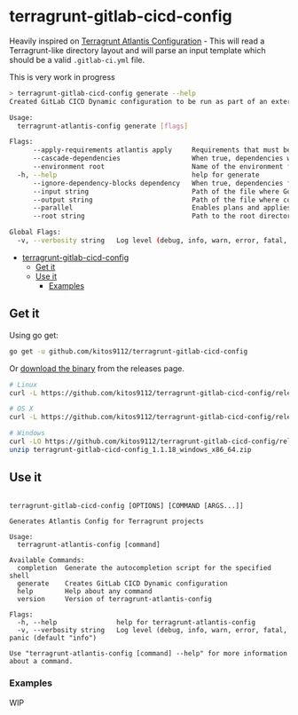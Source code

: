 # terragrunt-gitlab-cicd-config

Heavily inspired on [Terragrunt Atlantis Configuration](https://github.com/transcend-io/terragrunt-atlantis-config) - This will read a Terragrunt-like directory layout and will parse an input template which should be a valid `.gitlab-ci.yml` file.

This is very work in progress

```bash
> terragrunt-gitlab-cicd-config generate --help
Created GitLab CICD Dynamic configuration to be run as part of an external trigger. Use carefully

Usage:
  terragrunt-atlantis-config generate [flags]

Flags:
      --apply-requirements atlantis apply     Requirements that must be satisfied before atlantis apply can be run. Currently the only supported requirements are `approved` and `mergeable`. Can be overridden by locals
      --cascade-dependencies                  When true, dependencies will cascade, meaning that a module will be declared to depend not only on its dependencies, but all dependencies of its dependencies all the way down. Default is true (default true)
      --environment root                      Name of the environment folder within root directory. Default is ""
  -h, --help                                  help for generate
      --ignore-dependency-blocks dependency   When true, dependencies found in dependency blocks will be ignored
      --input string                          Path of the file where Go Template configuration will be inputted. Default is .gitlab-ci.yml
      --output string                         Path of the file where configuration will be generated. Default is not to write to file (default ".gitlab-ci.yml")
      --parallel                              Enables plans and applies to happen in parallel. Default is enabled (default true)
      --root string                           Path to the root directory of the git repo you want to build config for. Default is current dir (default "/home/msoutullo/projects/iv/terragrunt-gitlab-cicd-config")

Global Flags:
  -v, --verbosity string   Log level (debug, info, warn, error, fatal, panic (default "info")
```
<!-- TOC -->

- [terragrunt-gitlab-cicd-config](#app)
  - [Get it](#get-it)
  - [Use it](#use-it)
    - [Examples](#examples)

<!-- /TOC -->

## Get it

Using go get:

```bash
go get -u github.com/kitos9112/terragrunt-gitlab-cicd-config
```

Or [download the binary](https://github.com/kitos9112/terragrunt-gitlab-cicd-config/releases/latest) from the releases page.

```bash
# Linux
curl -L https://github.com/kitos9112/terragrunt-gitlab-cicd-config/releases/download/1.1.18/terragrunt-gitlab-cicd-config_1.1.18_linux_x86_64.tar.gz | tar xz

# OS X
curl -L https://github.com/kitos9112/terragrunt-gitlab-cicd-config/releases/download/1.1.18/terragrunt-gitlab-cicd-config_1.1.18_osx_x86_64.tar.gz | tar xz

# Windows
curl -LO https://github.com/kitos9112/terragrunt-gitlab-cicd-config/releases/download/1.1.18/terragrunt-gitlab-cicd-config_1.1.18_windows_x86_64.zip
unzip terragrunt-gitlab-cicd-config_1.1.18_windows_x86_64.zip
```

## Use it

```text

terragrunt-gitlab-cicd-config [OPTIONS] [COMMAND [ARGS...]]

Generates Atlantis Config for Terragrunt projects

Usage:
  terragrunt-atlantis-config [command]

Available Commands:
  completion  Generate the autocompletion script for the specified shell
  generate    Creates GitLab CICD Dynamic configuration
  help        Help about any command
  version     Version of terragrunt-atlantis-config

Flags:
  -h, --help               help for terragrunt-atlantis-config
  -v, --verbosity string   Log level (debug, info, warn, error, fatal, panic (default "info")

Use "terragrunt-atlantis-config [command] --help" for more information about a command.
```

### Examples

WIP